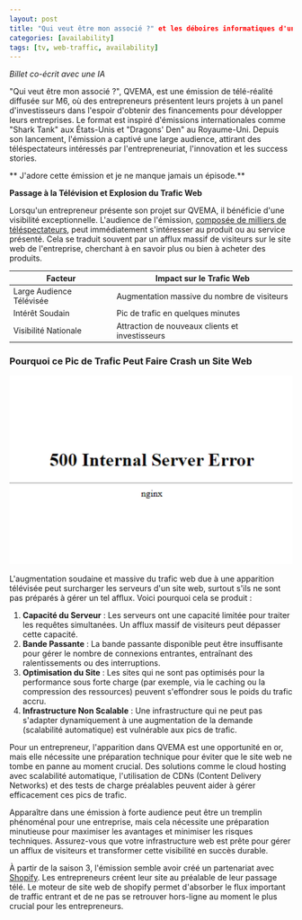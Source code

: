 ```yaml
---
layout: post
title: "Qui veut être mon associé ?" et les déboires informatiques d'un passage à la télévision.
categories: [availability]
tags: [tv, web-traffic, availability]
---
```


_Billet co-écrit avec une IA_

"Qui veut être mon associé ?", QVEMA, est une émission de télé-réalité diffusée sur M6, où des entrepreneurs présentent leurs projets à un panel d'investisseurs dans l'espoir d'obtenir des financements pour développer leurs entreprises. Le format est inspiré d'émissions internationales comme "Shark Tank" aux États-Unis et "Dragons' Den" au Royaume-Uni. Depuis son lancement, l'émission a captivé une large audience, attirant des téléspectateurs intéressés par l'entrepreneuriat, l'innovation et les success stories.

** J'adore cette émission et je ne manque jamais un épisode.**

**Passage à la Télévision et Explosion du Trafic Web**

Lorsqu'un entrepreneur présente son projet sur QVEMA, il bénéficie d'une visibilité exceptionnelle. L'audience de l'émission, [composée de milliers de téléspectateurs](https://infonet.fr/actualite/levees-de-fonds/start-up-qui-veut-etre-mon-associe-4/), peut immédiatement s'intéresser au produit ou au service présenté. Cela se traduit souvent par un afflux massif de visiteurs sur le site web de l'entreprise, cherchant à en savoir plus ou bien à acheter des produits.

| Facteur | Impact sur le Trafic Web |
| ------- | ----------------------- |
| Large Audience Télévisée | Augmentation massive du nombre de visiteurs |
| Intérêt Soudain | Pic de trafic en quelques minutes |
| Visibilité Nationale | Attraction de nouveaux clients et investisseurs |

### Pourquoi ce Pic de Trafic Peut Faire Crash un Site Web

![Passage télévisé - Conséquence probable](../assets/img/posts/QVEMA/500.webp)

L'augmentation soudaine et massive du trafic web due à une apparition télévisée peut surcharger les serveurs d'un site web, surtout s'ils ne sont pas préparés à gérer un tel afflux. Voici pourquoi cela se produit :

1. **Capacité du Serveur** : Les serveurs ont une capacité limitée pour traiter les requêtes simultanées. Un afflux massif de visiteurs peut dépasser cette capacité.
2. **Bande Passante** : La bande passante disponible peut être insuffisante pour gérer le nombre de connexions entrantes, entraînant des ralentissements ou des interruptions.
3. **Optimisation du Site** : Les sites qui ne sont pas optimisés pour la performance sous forte charge (par exemple, via le caching ou la compression des ressources) peuvent s'effondrer sous le poids du trafic accru.
4. **Infrastructure Non Scalable** : Une infrastructure qui ne peut pas s'adapter dynamiquement à une augmentation de la demande (scalabilité automatique) est vulnérable aux pics de trafic.

Pour un entrepreneur, l'apparition dans QVEMA est une opportunité en or, mais elle nécessite une préparation technique pour éviter que le site web ne tombe en panne au moment crucial. Des solutions comme le cloud hosting avec scalabilité automatique, l'utilisation de CDNs (Content Delivery Networks) et des tests de charge préalables peuvent aider à gérer efficacement ces pics de trafic.

Apparaître dans une émission à forte audience peut être un tremplin phénoménal pour une entreprise, mais cela nécessite une préparation minutieuse pour maximiser les avantages et minimiser les risques techniques. Assurez-vous que votre infrastructure web est prête pour gérer un afflux de visiteurs et transformer cette visibilité en succès durable.

À partir de la saison 3, l'émission semble avoir créé un partenariat avec [Shopify](https://www.shopify.com/). Les entrepreneurs créent leur site au préalable de leur passage télé. Le moteur de site web de shopify permet d'absorber le flux important de traffic entrant et de ne pas se retrouver hors-ligne au moment le plus crucial pour les entrepreneurs. 
